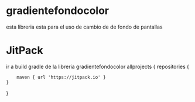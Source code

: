 # gradientefondocolor
esta libreria esta para el uso de cambio de de fondo de pantallas 
# JitPack 
ir a build gradle de la libreria gradientefondocolor
allprojects {
    repositories {
    
        maven { url 'https://jitpack.io' }
    }
}
